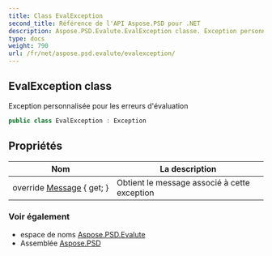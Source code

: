```yaml
---
title: Class EvalException
second_title: Référence de l'API Aspose.PSD pour .NET
description: Aspose.PSD.Evalute.EvalException classe. Exception personnalisée pour les erreurs dévaluation
type: docs
weight: 790
url: /fr/net/aspose.psd.evalute/evalexception/
---
```

## EvalException class

Exception personnalisée pour les erreurs d'évaluation

```csharp
public class EvalException : Exception
```

## Propriétés

| Nom | La description |
| --- | --- |
| override [Message](../../aspose.psd.evalute/evalexception/message/) { get; } | Obtient le message associé à cette exception |

### Voir également

* espace de noms [Aspose.PSD.Evalute](../../aspose.psd.evalute/)
* Assemblée [Aspose.PSD](../../)


